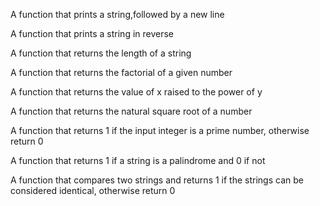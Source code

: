 A function that prints a string,followed by a new line

A function that prints a string in reverse

A function that returns the length of a string

A function that returns the factorial of a given number

A function that returns the value of x raised to the power of y

A function that returns the natural square root of a number

A function that returns 1 if the input integer is a prime number, otherwise return 0

A function that returns 1 if a string is a palindrome and 0 if not

A function that compares two strings and returns 1 if the strings can be considered identical, otherwise return 0
